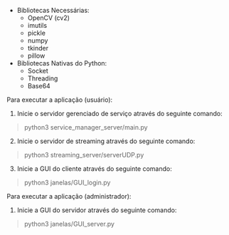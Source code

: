- Bibliotecas Necessárias:
    - OpenCV (cv2)
    - imutils
    - pickle
    - numpy
    - tkinder
    - pillow
 - Bibliotecas Nativas do Python:
    - Socket
    - Threading
    - Base64

Para executar a aplicação (usuário):
1. Inicie o servidor gerenciado de serviço através do seguinte comando:
> python3 service_manager_server/main.py 

2. Inicie o servidor de streaming através do seguinte comando:
> python3 streaming_server/serverUDP.py 

3. Inicie a GUI do cliente através do seguinte comando: 
> python3 janelas/GUI_login.py 


Para executar a aplicação (administrador):
1. Inicie a GUI do servidor através do seguinte comando: 
> python3 janelas/GUI_server.py 